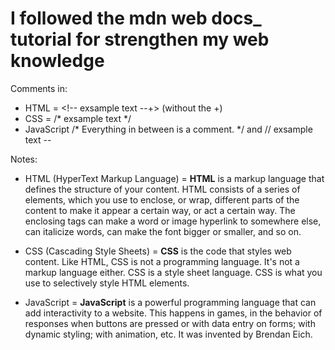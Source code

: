 # I followed the mdn web docs_ tutorial for strengthen my web knowledge

Comments in:
- HTML = <!-- exsample text --+>   (without the +)
- CSS = /* exsample text */
- JavaScript /* Everything in between is a comment. */ and // exsample text 
--

Notes:
- HTML (HyperText Markup Language) =
**HTML** is a markup language that defines the structure of your content. HTML consists of a series of elements, which you use to enclose, or wrap, different parts of the content to make it appear a certain way, or act a certain way. The enclosing tags can make a word or image hyperlink to somewhere else, can italicize words, can make the font bigger or smaller, and so on.


- CSS (Cascading Style Sheets) =
**CSS** is the code that styles web content. Like HTML, CSS is not a programming language. It's not a markup language either. CSS is a style sheet language. CSS is what you use to selectively style HTML elements.


- JavaScript =
**JavaScript** is a powerful programming language that can add interactivity to a website. This happens in games, in the behavior of responses when buttons are pressed or with data entry on forms; with dynamic styling; with animation, etc. It was invented by Brendan Eich.
